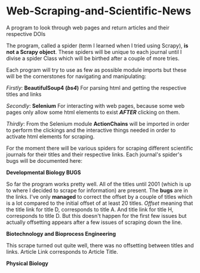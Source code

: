 # Web-Scraping-and-Scientific-News
A program to look through web pages and return articles and their respective DOIs

The program, called a spider (term I learned when I tried using Scrapy), **is not a Scrapy object**. These spiders will be unique to each journal until I divise a spider Class which will be birthed after a couple of more tries. 

Each program will try to use as few as possible module imports but these will be the cornerstones for navigating and manipulating:

*Firstly*: **BeautifulSoup4 (*bs4*)** For parsing html and getting the respective titles and links

*Secondly*: **Selenium** For interacting with web pages, because some web pages only allow some html elements to exist ***AFTER*** clicking on them. 

*Thirdly*: From the Selenium module **ActionChains** will be imported in order to perform the clickings and the interactive things needed in order to activate html elements for scraping. 

For the moment there will be various spiders for scraping different scientific journals for their titles and their respective links. 
Each journal's spider's bugs will be documented here:

**Developmental Biology BUGS**

   So far the program works pretty well. All of the titles until 2001 (which is up to where I decided to scrape for information) are present. The **bugs** are in the links. I've only **managed** to correct the offset by a couple of titles which is a lot compared to the initial offset of at least 20 titles. *Offset* meaning that the title link for title D, corresponds to title A. And title link for title H, corresponds to title D. But this doesn't happen for the first few issues but actually offsetting appears after a few issues of scraping down the line.
   
**Biotechnology and Bioprocess Engineering**

   This scrape turned out quite well, there was no offsetting between titles and links. Article Link corresponds to Article Title.
  
**Physical Biology**
